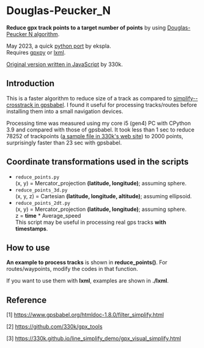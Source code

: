 # Douglas-Peucker_N

**Reduce gpx track points to a target number of points** by using [Douglas-Peucker N algorithm](https://psimpl.sourceforge.net/douglas-peucker.html).  

May 2023, a quick [python port](https://github.com/ekspla/Douglas-Peucker_N) by ekspla.  
Requires [gpxpy](https://github.com/tkrajina/gpxpy) or [lxml](https://pypi.org/project/lxml/).  

[Original version written in JavaScript](https://github.com/330k/gpx_tools) by 330k.  

## Introduction
This is a faster algorithm to reduce size of a track as compared to [simplify--crosstrack in gpsbabel](https://www.gpsbabel.org/htmldoc-1.8.0/filter_simplify.html). 
I found it useful for processing tracks/routes before installing them into a small navigation devices.

Processing time was measured using my core i5 (gen4) PC with CPython 3.9 and compared with those of gpsbabel.
It took less than 1 sec to reduce 78252 of trackpoints ([a sample file in 330k's web site](https://github.com/330k/gpx_tools)) to 2000 points, surprisingly faster than 23 sec with gpsbabel.

## Coordinate transformations used in the scripts
- `reduce_points.py`  
  (x, y) = Mercator_projection **(latitude, longitude)**; assuming sphere.
- `reduce_points_3d.py`  
  (x, y, z) = Cartesian **(latitude, longitude, altitude)**; assuming ellipsoid.
- `reduce_points_2dt.py`  
  (x, y) = Mercator_projection **(latitude, longitude)**; assuming sphere.  
  z = **time** * Average_speed  
  This script may be useful in processing real gps tracks **with timestamps**.

## How to use
**An example to process tracks** is shown in **reduce_points()**.  For routes/waypoints, modify the codes in that function.

If you want to use them with **lxml**, examples are shown in **./lxml**.

## Reference
[1] https://www.gpsbabel.org/htmldoc-1.8.0/filter_simplify.html

[2] https://github.com/330k/gpx_tools

[3] https://330k.github.io/line_simplify_demo/gpx_visual_simplify.html
